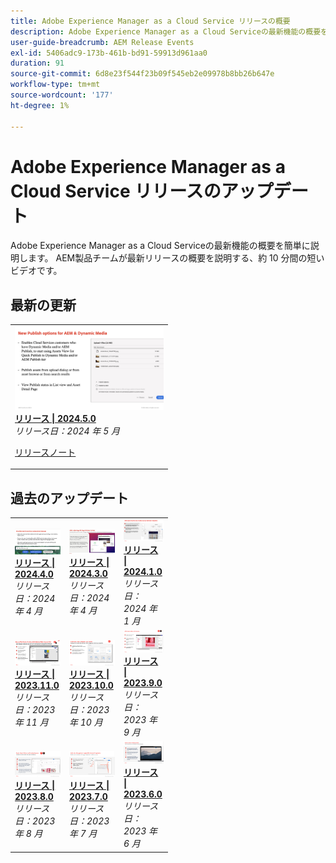 ```yaml
---
title: Adobe Experience Manager as a Cloud Service リリースの概要
description: Adobe Experience Manager as a Cloud Serviceの最新機能の概要を簡単に説明します
user-guide-breadcrumb: AEM Release Events
exl-id: 5406adc9-173b-461b-bd91-59913d961aa0
duration: 91
source-git-commit: 6d8e23f544f23b09f545eb2e09978b8bb26b647e
workflow-type: tm+mt
source-wordcount: '177'
ht-degree: 1%

---
```


# Adobe Experience Manager as a Cloud Service リリースのアップデート

Adobe Experience Manager as a Cloud Serviceの最新機能の概要を簡単に説明します。 AEM製品チームが最新リリースの概要を説明する、約 10 分間の短いビデオです。

## 最新の更新

<table style="max-width: 50%;">
  <tr>
    <td>
      <a href="2024/2024-5-0.md">
        <img alt="2024.5.0 リリース" src="2024/assets/2024-5-0-thumb.png" />
      </a>
      <div>
        <a href="2024/2024-5-0.md">
          <strong>リリース | 2024.5.0</strong>
        </a>
      </div>
      <em>リリース日：2024 年 5 月 </em>
      <p>
        <a href="https://experienceleague.adobe.com/docs/experience-manager-cloud-service/content/release-notes/release-notes/release-notes-current.html?lang=ja">リリースノート</a>
      </p>
    </td>
  </tr>  
</table>

## 過去のアップデート

<table style="max-width: 50%;">
  <tr>
    <td>
      <a href="2024/2024-4-0.md">
        <img alt="2024.4.0 リリース" src="2024/assets/2024-4-0-thumb.png" />
      </a>
      <div>
        <a href="2024/2024-4-0.md">
          <strong>リリース | 2024.4.0</strong>
        </a>
      </div>
      <em>リリース日：2024 年 4 月 </em>
    </td>
    <td>
      <a href="2024/2024-3-0.md">
        <img alt="2024.3.0 リリース" src="2024/assets/2024-3-0-thumb.png" />
      </a>
      <div>
        <a href="2024/2024-3-0.md">
          <strong>リリース | 2024.3.0</strong>
        </a>
      </div>
      <em>リリース日：2024 年 4 月 </em>
    </td>
    <td>
      <a href="2024/2024-1-0.md">
        <img alt="2024.1.0 リリース" src="2024/assets/2024-1-0-thumb.png" />
      </a>
      <div>
        <a href="2024/2024-1-0.md">
          <strong>リリース | 2024.1.0</strong>
          <br/>
        </a>
          <em>リリース日：2024 年 1 月 </em>
      </div>
    </td>
  </tr>
  <tr>
    <td>
      <a href="2023/2023-11-0.md">
        <img alt="2023.11.0 リリース" src="2023/assets/2023-11-0-thumb.png" />
      </a>
      <div>
        <a href="2023/2023-11-0.md">
          <strong>リリース | 2023.11.0</strong>
          <br/>
        </a>
          <em>リリース日：2023 年 11 月 </em>
      </div>
    </td>
    <td>
      <a href="2023/2023-10-0.md">
        <img alt="2023.10.0 リリース" src="2023/assets/2023-10-0-thumb.png" />
      </a>
      <div>
        <a href="2023/2023-10-0.md">
          <strong>リリース | 2023.10.0</strong>
          <br/>
        </a>
          <em>リリース日：2023 年 10 月 </em>
      </div>
    </td>
    <td>
      <a href="2023/2023-9-0.md">
        <img alt="2023.9.0 リリース" src="2023/assets/2023-9-0-thumb.png" />
      </a>
      <div>
        <a href="2023/2023-9-0.md">
          <strong>リリース | 2023.9.0</strong>
          <br/>
        </a>
          <em>リリース日：2023 年 9 月 </em>
      </div>
    </td>
  </tr>
  <tr>    
    <td>
      <a href="2023/2023-8-0.md">
        <img alt="2023.8.0 リリース" src="2023/assets/2023-8-0-thumb.png" />
      </a>
      <div>
        <a href="2023/2023-8-0.md">
          <strong>リリース | 2023.8.0</strong>
          <br/>
        </a>
          <em>リリース日：2023 年 8 月 </em>
      </div>
    </td>
    <td>
      <a href="2023/2023-7-0.md">
        <img alt="2023.7.0 リリース" src="2023/assets/2023-7-0-thumb.png" />
      </a>
      <div>
        <a href="2023/2023-7-0.md">
          <strong>リリース | 2023.7.0</strong>
          <br/>
        </a>
          <em>リリース日：2023 年 7 月 </em>
      </div>
    </td>
    <td>
      <a href="2023/2023-6-0.md">
        <img alt="2023.6.0 リリース" src="2023/assets/2023-6-0-thumb.png" />
      </a>
      <div>
        <a href="2023/2023-6-0.md">
          <strong>リリース | 2023.6.0</strong>
          <br/>
        </a>
          <em>リリース日：2023 年 6 月 </em>
      </div>
    </td>
  </tr>
</table>
